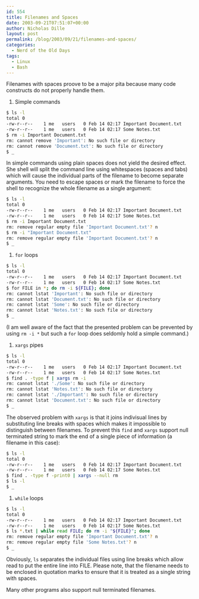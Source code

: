 ```yaml
---
id: 554
title: Filenames and Spaces
date: 2003-09-21T07:51:07+00:00
author: Nicholas Dille
layout: post
permalink: /blog/2003/09/21/filenames-and-spaces/
categories:
  - Nerd of the Old Days
tags:
  - Linux
  - Bash
---
```

Filenames with spaces proove to be a major pita because many code constructs do not properly handle them.<!--more-->

1. Simple commands

  ```bash
  $ ls -l
  total 0
  -rw-r--r--    1 me   users   0 Feb 14 02:17 Important Document.txt
  -rw-r--r--    1 me   users   0 Feb 14 02:17 Some Notes.txt
  $ rm -i Important Document.txt
  rm: cannot remove 'Important': No such file or directory
  rm: cannot remove 'Document.txt': No such file or directory
  $ _
  ```

  In simple commands using plain spaces does not yield the desired effect. She shell will split the command line using whitespaces (spaces and tabs) which will cause the individual parts of the filename to become separate arguments. You need to escape spaces or mark the filename to force the shell to recognize the whole filename as a single argument:

  ```bash
  $ ls -l
  total 0
  -rw-r--r--    1 me   users   0 Feb 14 02:17 Important Document.txt
  -rw-r--r--    1 me   users   0 Feb 14 02:17 Some Notes.txt
  $ rm -i Important Document.txt
  rm: remove regular empty file 'Important Document.txt'? n
  $ rm -i "Important Document.txt"
  rm: remove regular empty file 'Important Document.txt'? n
  $ _
  ```

1. `for` loops

  ```bash
  $ ls -l
  total 0
  -rw-r--r--    1 me   users   0 Feb 14 02:17 Important Document.txt
  -rw-r--r--    1 me   users   0 Feb 14 02:17 Some Notes.txt
  $ for FILE in *; do rm -i ${FILE}; done
  rm: cannot lstat 'Important': No such file or directory
  rm: cannot lstat 'Document.txt': No such file or directory
  rm: cannot lstat 'Some': No such file or directory
  rm: cannot lstat 'Notes.txt': No such file or directory
  $ _
  ```

  (I am well aware of the fact that the presented problem can be prevented by using `rm -i *` but such a `for` loop does seldomly hold a simple command.)

1. `xargs` pipes

  ```bash
  $ ls -l
  total 0
  -rw-r--r--    1 me   users   0 Feb 14 02:17 Important Document.txt
  -rw-r--r--    1 me   users   0 Feb 14 02:17 Some Notes.txt
  $ find . -type f | xargs rm -i
  rm: cannot lstat './Some': No such file or directory
  rm: cannot lstat 'Notes.txt': No such file or directory
  rm: cannot lstat './Important': No such file or directory
  rm: cannot lstat 'Document.txt': No such file or directory
  $ _
  ```

  The observed problem with `xargs` is that it joins indivisual lines by substituting line breaks with spaces which makes it impossible to distinguish between filenames. To prevent this `find` and `xargs` support null terminated string to mark the end of a single piece of information (a filename in this case):

  ```bash
  $ ls -l
  total 0
  -rw-r--r--    1 me   users   0 Feb 14 02:17 Important Document.txt
  -rw-r--r--    1 me   users   0 Feb 14 02:17 Some Notes.txt
  $ find . -type f -print0 | xargs --null rm
  $ ls -l
  $ _
  ```

1. `while` loops

  ```bash
  $ ls -l
  total 0
  -rw-r--r--    1 me   users   0 Feb 14 02:17 Important Document.txt
  -rw-r--r--    1 me   users   0 Feb 14 02:17 Some Notes.txt
  $ ls *.txt | while read FILE; do rm -i "${FILE}"; done
  rm: remove regular empty file 'Important Document.txt'? n
  rm: remove regular empty file 'Some Notes.txt'? n
  $ _
  ```

  Obviously, `ls` separates the individual files using line breaks which allow read to put the entire line into FILE. Please note, that the filename needs to be enclosed in quotation marks to ensure that it is treated as a single string with spaces.

Many other programs also support null terminated filenames.